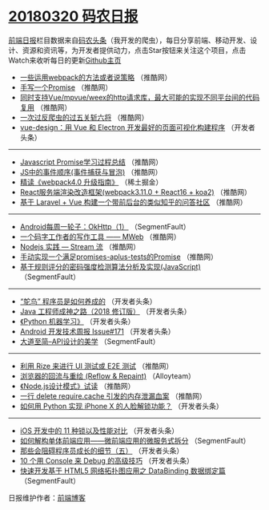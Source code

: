 # [20180320 码农日报](http://hao.caibaojian.com/date/2018/03/20)

[前端日报](http://caibaojian.com/c/news)栏目数据来自[码农头条](http://hao.caibaojian.com/)（我开发的爬虫），每日分享前端、移动开发、设计、资源和资讯等，为开发者提供动力，点击Star按钮来关注这个项目，点击Watch来收听每日的更新[Github主页](https://github.com/kujian/frontendDaily)
* [一些运用webpack的方法或者说策略](http://hao.caibaojian.com/67768.html) （推酷网）
* [手写一个Promise](http://hao.caibaojian.com/67761.html) （推酷网）
* [同时支持Vue/mpvue/weex的http请求库，最大可能的实现不同平台间的代码复用](http://hao.caibaojian.com/67763.html) （推酷网）
* [一次过反爬虫的过五关斩六将](http://hao.caibaojian.com/67767.html) （推酷网）
* [vue-design：用 Vue 和 Electron 开发最好的页面可视化构建程序](http://hao.caibaojian.com/67711.html) （开发者头条）

***
* [Javascript Promise学习过程总结](http://hao.caibaojian.com/67764.html) （推酷网）
* [JS中的事件顺序(事件捕获与冒泡)](http://hao.caibaojian.com/67762.html) （推酷网）
* [精读《webpack4.0 升级指南》](http://hao.caibaojian.com/67697.html) （稀土掘金）
* [React服务端渲染改造框架(webpack3.11.0 + React16 + koa2)](http://hao.caibaojian.com/67766.html) （推酷网）
* [基于 Laravel + Vue 构建一个带前后台的类似知乎的问答社区](http://hao.caibaojian.com/67755.html) （推酷网）

***
* [Android每周一轮子：OkHttp（1）](http://hao.caibaojian.com/67689.html) （SegmentFault）
* [一个码字工作者的写作工具 —— MWeb](http://hao.caibaojian.com/67756.html) （推酷网）
* [Nodejs 实践 &#8212; Stream 流](http://hao.caibaojian.com/67759.html) （推酷网）
* [手动实现一个满足promises-aplus-tests的Promise](http://hao.caibaojian.com/67765.html) （推酷网）
* [基于规则评分的密码强度检测算法分析及实现(JavaScript)](http://hao.caibaojian.com/67693.html) （SegmentFault）

***
* [“鸵鸟” 程序员是如何养成的](http://hao.caibaojian.com/67710.html) （开发者头条）
* [Java 工程师成神之路（2018 修订版）](http://hao.caibaojian.com/67701.html) （开发者头条）
* [《Python 机器学习》](http://hao.caibaojian.com/67715.html) （开发者头条）
* [Android 开发技术周报 Issue#171](http://hao.caibaojian.com/67726.html) （开发者头条）
* [大道至简&#8211;API设计的美学](http://hao.caibaojian.com/67692.html) （SegmentFault）

***
* [利用 Rize 来进行 UI 测试或 E2E 测试](http://hao.caibaojian.com/67760.html) （推酷网）
* [浏览器的回流与重绘 (Reflow &amp; Repaint)](http://hao.caibaojian.com/67781.html) （Alloyteam）
* [《Node.js设计模式》试读](http://hao.caibaojian.com/67757.html) （推酷网）
* [一行 delete require.cache 引发的内存泄漏血案](http://hao.caibaojian.com/67758.html) （推酷网）
* [如何用 Python 实现 iPhone X 的人脸解锁功能？](http://hao.caibaojian.com/67723.html) （开发者头条）

***
* [iOS 开发中的 11 种锁以及性能对比](http://hao.caibaojian.com/67713.html) （开发者头条）
* [如何解构单体前端应用——微前端应用的微服务式拆分](http://hao.caibaojian.com/67688.html) （SegmentFault）
* [那些会阻碍程序员成长的细节（五）](http://hao.caibaojian.com/67702.html) （开发者头条）
* [10 个用 Console 来 Debug 的高级技巧](http://hao.caibaojian.com/67725.html) （开发者头条）
* [快速开发基于 HTML5 网络拓扑图应用之 DataBinding 数据绑定篇](http://hao.caibaojian.com/67690.html) （SegmentFault）

日报维护作者：[前端博客](http://caibaojian.com/) 